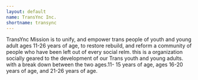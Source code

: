 ```yaml
---
layout: default
name: TransYnc Inc.
shortname: transync
---
```


TransYnc Mission is to unify, and empower trans people of youth and young adult ages 11-26 years of age, to restore rebuild, and reform a community of people who have been left out of every social relm. this is a organization socially geared to the development of our Trans youth and young adults. with a break down between the two ages.11- 15 years of age, ages 16-20 years of age, and 21-26 years of age.
